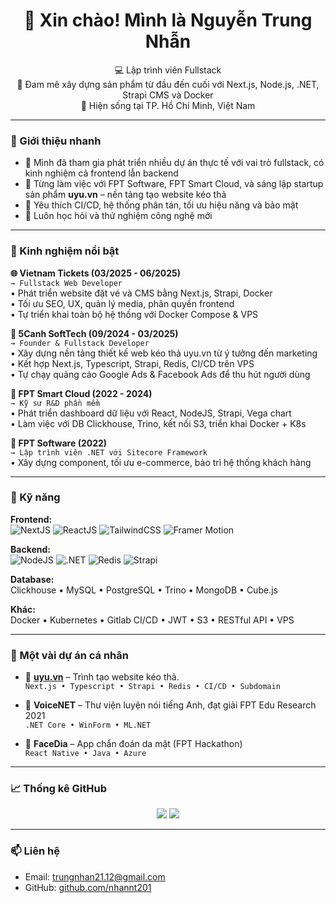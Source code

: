 <h1 align="center">👋 Xin chào! Mình là Nguyễn Trung Nhẫn</h1>

<p align="center">
  💻 Lập trình viên Fullstack <br />
  🔧 Đam mê xây dựng sản phẩm từ đầu đến cuối với Next.js, Node.js, .NET, Strapi CMS và Docker <br />
  📍 Hiện sống tại TP. Hồ Chí Minh, Việt Nam
</p>

---

### 🧭 Giới thiệu nhanh

- 🔭 Mình đã tham gia phát triển nhiều dự án thực tế với vai trò fullstack, có kinh nghiệm cả frontend lẫn backend
- 🌱 Từng làm việc với FPT Software, FPT Smart Cloud, và sáng lập startup sản phẩm **uyu.vn** – nền tảng tạo website kéo thả
- 🚀 Yêu thích CI/CD, hệ thống phân tán, tối ưu hiệu năng và bảo mật
- 🧠 Luôn học hỏi và thử nghiệm công nghệ mới

---

### 💼 Kinh nghiệm nổi bật

**🌐 Vietnam Tickets (03/2025 - 06/2025)**  
`→ Fullstack Web Developer`  
• Phát triển website đặt vé và CMS bằng Next.js, Strapi, Docker  
• Tối ưu SEO, UX, quản lý media, phân quyền frontend  
• Tự triển khai toàn bộ hệ thống với Docker Compose & VPS

**🚀 5Canh SoftTech (09/2024 - 03/2025)**  
`→ Founder & Fullstack Developer`  
• Xây dựng nền tảng thiết kế web kéo thả uyu.vn từ ý tưởng đến marketing  
• Kết hợp Next.js, Typescript, Strapi, Redis, CI/CD trên VPS  
• Tự chạy quảng cáo Google Ads & Facebook Ads để thu hút người dùng

**💼 FPT Smart Cloud (2022 - 2024)**  
`→ Kỹ sư R&D phần mềm`  
• Phát triển dashboard dữ liệu với React, NodeJS, Strapi, Vega chart  
• Làm việc với DB Clickhouse, Trino, kết nối S3, triển khai Docker + K8s

**🏢 FPT Software (2022)**  
`→ Lập trình viên .NET với Sitecore Framework`  
• Xây dựng component, tối ưu e-commerce, bảo trì hệ thống khách hàng

---

### 🧰 Kỹ năng

**Frontend:**  
![NextJS](https://img.shields.io/badge/-Next.js-000?logo=next.js) 
![ReactJS](https://img.shields.io/badge/-React-61DAFB?logo=react) 
![TailwindCSS](https://img.shields.io/badge/-TailwindCSS-38B2AC?logo=tailwind-css)
![Framer Motion](https://img.shields.io/badge/-Framer_Motion-white?logo=framer)

**Backend:**  
![NodeJS](https://img.shields.io/badge/-Node.js-339933?logo=node.js) 
![.NET](https://img.shields.io/badge/-.NET-512BD4?logo=dotnet) 
![Redis](https://img.shields.io/badge/-Redis-DC382D?logo=redis)
![Strapi](https://img.shields.io/badge/-Strapi-4945FF?logo=strapi)

**Database:**  
Clickhouse • MySQL • PostgreSQL • Trino • MongoDB • Cube.js

**Khác:**  
Docker • Kubernetes • Gitlab CI/CD • JWT • S3 • RESTful API • VPS

---

### 📌 Một vài dự án cá nhân

- 🧱 **[uyu.vn](https://uyu.vn)** – Trình tạo website kéo thả.  
  `Next.js • Typescript • Strapi • Redis • CI/CD • Subdomain`
  
- 🧠 **VoiceNET** – Thư viện luyện nói tiếng Anh, đạt giải FPT Edu Research 2021  
  `.NET Core • WinForm • ML.NET`

- 📱 **FaceDia** – App chẩn đoán da mặt (FPT Hackathon)  
  `React Native • Java • Azure`

---

### 📈 Thống kê GitHub

<p align="center">
  <img src="https://github-readme-stats.vercel.app/api?username=nhannt201&show_icons=true&theme=radical" />
  <img src="https://github-readme-stats.vercel.app/api/top-langs/?username=nhannt201&layout=compact&theme=radical" />
</p>

---

### 📫 Liên hệ

- Email: trungnhan21.12@gmail.com  
- GitHub: [github.com/nhannt201](https://github.com/nhannt201)  
